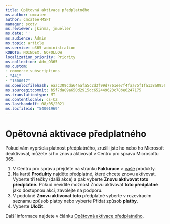 ```yaml
---
title: Opětovná aktivace předplatného
ms.author: cmcatee
author: cmcatee-MSFT
manager: scotv
ms.reviewer: jkinma, jmueller
ms.date: ''
ms.audience: Admin
ms.topic: article
ms.service: o365-administration
ROBOTS: NOINDEX, NOFOLLOW
localization_priority: Priority
ms.collection: Adm_O365
ms.custom:
- commerce_subscriptions
- "441"
- "1500017"
ms.openlocfilehash: eaac309cda64aafa5c2d3f99d7761ee7f4faa75f1fa138a095615efe927e109b
ms.sourcegitcommit: b5f7da89a650d2915dc652449623c78be6247175
ms.translationtype: MT
ms.contentlocale: cs-CZ
ms.lasthandoff: 08/05/2021
ms.locfileid: "54001969"
---
```

# <a name="how-to-reactivate-a-subscription"></a>Opětovná aktivace předplatného

Pokud vám vypršela platnost předplatného, zrušili jste ho nebo ho Microsoft deaktivoval, můžete si ho znovu aktivovat v Centru pro správu Microsoftu 365.
  
1. V Centru pro správu přejděte na stránku **Fakturace** \> [vaše](https://go.microsoft.com/fwlink/p/?linkid=842054) produkty.
2. Na kartě **Produkty** najděte předplatné, které chcete znovu aktivovat. Vyberte tři tečky (další akce) a pak vyberte **Znovu aktivovat toto předplatné.**
    Pokud nevidíte možnost Znovu aktivovat **toto předplatné** jako dostupnou akci, zavolejte na podporu.
3. V podokně **Znovu aktivovat toto** předplatné vyberte v rozevíracím seznamu způsob platby nebo vyberte Přidat způsob **platby**.
4. Vyberte **Uložit**.

Další informace najdete v článku [Opětovná aktivace předplatného](/microsoft-365/commerce/subscriptions/reactivate-your-subscription).